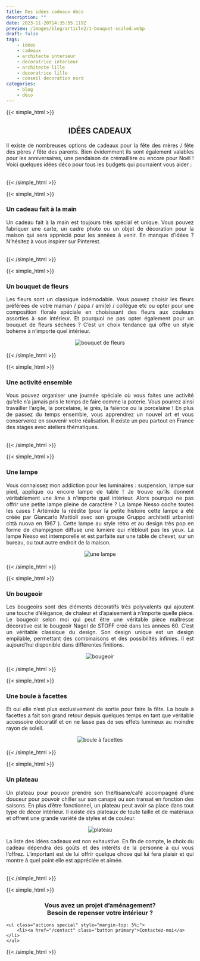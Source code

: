 ```yaml
---
title: Des idées cadeaux déco
description: ""
date: 2023-11-20T14:35:55.119Z
preview: /images/blog/article2/1-bouquet-scaled.webp
draft: false
tags:
    - idées
    - cadeaux
    - architecte interieur
    - decoratrice interieur
    - architecte lille
    - decoratrice lille
    - conseil decoration nord
categories:
    - blog
    - déco
---
```


<!-- FM:Snippet:Start data:{"id":"Article-titre-centré","fields":[]} -->
{{< simple_html >}}

<div>
    <h2 style="text-align: center;">
        IDÉES CADEAUX
    </h2>
</div>

<div>
    <p style="text-align: justify;">
        Il existe de nombreuses options de cadeaux pour la fête des mères / fête des pères / fête des parents. Bien évidemment ils sont également valables pour les anniversaires, une pendaison de crémaillère ou encore pour Noël ! Voici quelques idées déco pour tous les budgets qui pourraient vous aider :
  </p>
</div>

</br>
{{< /simple_html >}}
<!-- FM:Snippet:End -->


<!-- FM:Snippet:Start data:{"id":"Article-titre-non-centré-h3","fields":[]} -->
{{< simple_html >}}

<div>
    <h3>
        Un cadeau fait à la main
    </h3>
</div>

<div>
    <p style="text-align: justify;">
        Un cadeau fait à la main est toujours très spécial et unique. Vous pouvez fabriquer une carte, un cadre photo ou un objet de décoration pour la maison qui sera apprécié pour les années à venir. En manque d’idées ? N’hésitez à vous inspirer sur Pinterest.
  </p>
</div>

</br>
{{< /simple_html >}}
<!-- FM:Snippet:End -->

<!-- FM:Snippet:Start data:{"id":"Article-titre-non-centré-h3","fields":[]} -->
{{< simple_html >}}

<div>
    <h3>
        Un bouquet de fleurs
    </h3>
</div>

<div>
    <p style="text-align: justify;">
        Les fleurs sont un classique indémodable. Vous pouvez choisir les fleurs préférées de votre maman / papa / ami(e) / collègue etc ou opter pour une composition florale spéciale en choisissant des fleurs aux couleurs assorties à son intérieur. Et pourquoi ne pas opter également pour un bouquet de fleurs séchées ? C’est un choix tendance qui offre un style bohème à n’importe quel intérieur.
  </p>
</div>


<div style="text-align: center;">
  <img src="/images/blog/article2/1-bouquet-scaled.webp" alt="bouquet de fleurs" style="max-width: 70%; height: auto;">
</div>

</br>
{{< /simple_html >}}
<!-- FM:Snippet:End -->

<!-- FM:Snippet:Start data:{"id":"Article-titre-non-centré-h3","fields":[]} -->
{{< simple_html >}}

<div>
    <h3>
        Une activité ensemble 
    </h3>
</div>

<div>
    <p style="text-align: justify;">
        Vous pouvez organiser une journée spéciale où vous faites une activité qu’elle n’a jamais pris le temps de faire comme la poterie. Vous pourrez ainsi travailler l’argile, la porcelaine, le grès, la faïence ou la porcelaine !  En plus de passez du temps ensemble, vous apprendrez un nouvel art et vous conserverez en souvenir votre réalisation. Il existe un peu partout en France des stages avec ateliers thématiques.
  </p>
</div>

</br>
{{< /simple_html >}}
<!-- FM:Snippet:End -->

<!-- FM:Snippet:Start data:{"id":"Article-titre-non-centré-h3","fields":[]} -->
{{< simple_html >}}

<div>
    <h3>
        Une lampe
    </h3>
</div>

<div>
    <p style="text-align: justify;">
        Vous connaissez mon addiction pour les luminaires : suspension, lampe sur pied, applique ou encore lampe de table ! Je trouve qu’ils donnent véritablement une âme à n’importe quel intérieur. Alors pourquoi ne pas offrir une petite lampe pleine de caractère ? La lampe Nesso coche toutes les cases ! Artémide la réédite (pour la petite histoire cette lampe a été créée par Giancarlo Mattioli avec son groupe Gruppo architetti urbanisti città nuova en 1967 ). Cette lampe au style rétro et au design très pop en forme de champignon diffuse une lumière qui n’éblouit pas les yeux. La lampe Nesso est intemporelle et est parfaite sur une table de chevet, sur un bureau, ou tout autre endroit de la maison.
  </p>
</div>


<div style="text-align: center;">
  <img src="/images/blog/article2/2-lampe-scaled.webp" alt="une lampe" style="max-width: 70%; height: auto;">
</div>

</br>
{{< /simple_html >}}
<!-- FM:Snippet:End -->

<!-- FM:Snippet:Start data:{"id":"Article-titre-non-centré-h3","fields":[]} -->
{{< simple_html >}}

<div>
    <h3>
        Un bougeoir 
    </h3>
</div>

<div>
    <p style="text-align: justify;">
        Les bougeoirs sont des éléments décoratifs très polyvalents qui ajoutent une touche d’élégance, de chaleur et d’apaisement à n’importe quelle pièce. Le bougeoir selon moi qui peut être une véritable pièce maîtresse décorative est le bougeoir Nagel de STOFF créé dans les années 60.  C’est un véritable classique du design. Son design unique est un design empilable, permettant des combinaisons et des possibilités infinies. Il est aujourd’hui disponible dans différentes finitions.
  </p>
</div>


<div style="text-align: center;">
  <img src="/images/blog/article2/3-bougeoir-scaled.webp" alt="bougeoir" style="max-width: 70%; height: auto;">
</div>
</br>
{{< /simple_html >}}
<!-- FM:Snippet:End -->

<!-- FM:Snippet:Start data:{"id":"Article-titre-non-centré-h3","fields":[]} -->
{{< simple_html >}}

<div>
    <h3>
        Une boule à facettes
    </h3>
</div>

<div>
    <p style="text-align: justify;">
        Et oui elle n’est plus exclusivement de sortie pour faire la fête. La boule à facettes a fait son grand retour depuis quelques temps en tant que véritable accessoire décoratif et on ne lasse pas de ses effets lumineux au moindre rayon de soleil.
  </p>
</div>


<div style="text-align: center;">
  <img src="/images/blog/article2/4-boule-facettes-scaled.webp" alt="boule à facettes" style="max-width: 70%; height: auto;">
</div>

</br>
{{< /simple_html >}}
<!-- FM:Snippet:End -->

<!-- FM:Snippet:Start data:{"id":"Article-titre-non-centré-h3","fields":[]} -->
{{< simple_html >}}

<div>
    <h3>
        Un plateau
    </h3>
</div>

<div>
    <p style="text-align: justify;">
        Un plateau pour pouvoir prendre son thé/tisane/café accompagné d’une douceur pour pouvoir chiller sur son canapé ou son transat en fonction des saisons. En plus d’être fonctionnel, un plateau peut avoir sa place dans tout type de décor intérieur. Il existe des plateaux de toute taille et de matériaux et offrent une grande variété de styles et de couleur.
  </p>
</div>


<div style="text-align: center;">
  <img src="/images/blog/article2/5-plateau-scaled.webp" alt="plateau" style="max-width: 70%; height: auto;">
</div>

<div>
    <p style="text-align: justify;">
        La liste des idées cadeaux est non exhaustive. En fin de compte, le choix du cadeau dépendra des goûts et des intérêts de la personne à qui vous l’offrez. L’important est de lui offrir quelque chose qui lui fera plaisir et qui montre à quel point elle est appréciée et aimée.
  </p>
</div>
</br>
{{< /simple_html >}}
<!-- FM:Snippet:End -->

<!-- FM:Snippet:Start data:{"id":"contactez-moi","fields":[]} -->
{{< simple_html >}}
</br>
<div>
    <h3 style="text-align: center;">
        Vous avez un projet d’aménagement? </br> Besoin de repenser votre intérieur ?
    </h3>

	<ul class="actions special" style="margin-top: 5%;">
		<li><a href="/contact" class="button primary">Contactez-moi</a></li>
	</ul>
 </div>
{{< /simple_html >}}
<!-- FM:Snippet:End -->